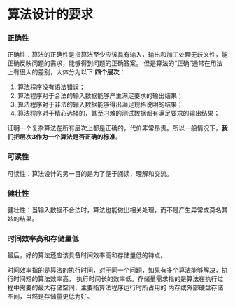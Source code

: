 算法设计的要求
========================================================
### 正确性
正确性：算法的正确性是指算法至少应该具有输入，输出和加工处理无歧义性，能正确反映问题的需求，能够得到问题的正确答案。
但是算法的“正确”通常在用法上有很大的差别，大体分为以下 **四个层次**：
1. 算法程序没有语法错误；
2. 算法程序对于合法的输入数据能够产生满足要求的输出结果；
3. 算法程序对于非法的输入数据能够得出满足规格说明的结果；
4. 算法程序对于精心选择的，甚至刁难的测试数据都有满足要求的输出结果；

证明一个复杂算法在所有层次上都是正确的，代价非常昂贵。所以一般情况下，**我们把层次3作为一个算法是否正确的标准**。

### 可读性
可读性：算法设计的另一目的是为了便于阅读，理解和交流。

### 健壮性
健壮性：当输入数据不合法时，算法也能做出相关处理，而不是产生异常或莫名其妙的结果。

### 时间效率高和存储量低
最后，好的算法还应该具备时间效率高和存储量低的特点。

时间效率指的是算法的执行时间，对于同一个问题，如果有多个算法能够解决，执行时间短的算法效率高，
执行时间长的效率低。存储量需求指的是算法在执行过程中需要的最大存储空间，主要指算法程序运行时所占用的
内存或外部硬盘存储空间，当然是存储量更低为好。
